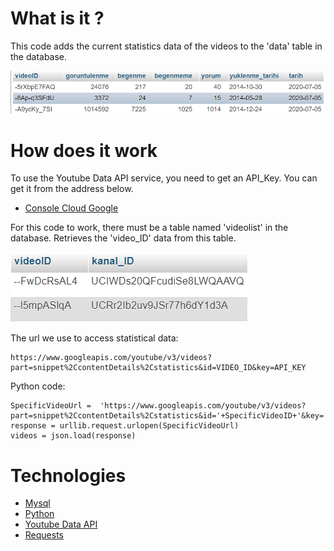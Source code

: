 # What is it ?

  
This code adds the current statistics data of the videos to the 'data' table in the database.

![enter image description here](https://raw.githubusercontent.com/MrSipahi/Youtube_Statistics_Data/main/photo/data.PNG)

# How does it work

  
To use the Youtube Data API service, you need to get an API_Key. You can get it from the address below.

 - [Console Cloud Google](https://console.cloud.google.com/)


For this code to work, there must be a table named 'videolist' in the database. Retrieves the 'video_ID' data from this table. 

![enter image description here](https://github.com/MrSipahi/Youtube_Statistics_Data/blob/main/photo/video_list.PNG?raw=true)


The url we use to access statistical data:
 
    https://www.googleapis.com/youtube/v3/videos?part=snippet%2CcontentDetails%2Cstatistics&id=VIDEO_ID&key=API_KEY
   
   Python code:
   

    SpecificVideoUrl =  'https://www.googleapis.com/youtube/v3/videos?part=snippet%2CcontentDetails%2Cstatistics&id='+SpecificVideoID+'&key='+API_KEY
    response = urllib.request.urlopen(SpecificVideoUrl)
    videos = json.load(response)

#  Technologies

 - [Mysql](https://www.mysql.com/)
 - [Python](https://www.python.org/)
 - [Youtube Data API](https://developers.google.com/youtube/v3)
 - [Requests](https://pypi.org/project/requests/)
 

